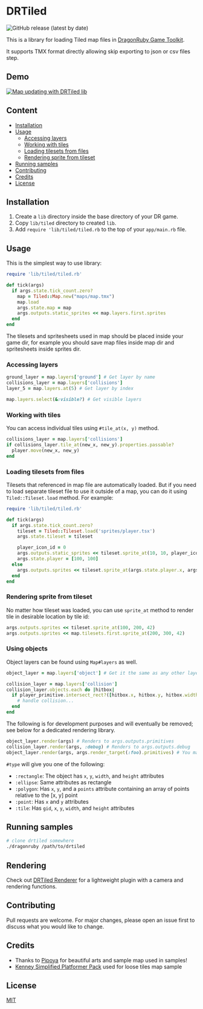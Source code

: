 # DRTiled

![GitHub release (latest by date)](https://img.shields.io/github/v/release/wildfiler/drtiled?label=version&style=plastic)

This is a library for loading Tiled map files in [DragonRuby Game Toolkit](https://dragonruby.org/toolkit/game).

It supports TMX format directly allowing skip exporting to json or csv files step.


## Demo

[![Map updating with DRTiled lib](https://img.youtube.com/vi/RrWJ3s3WA3s/0.jpg)](https://youtu.be/RrWJ3s3WA3s)

## Content

- [Installation](#installation)
- [Usage](#usage)
    * [Accessing layers](#accessing-layers)
    * [Working with tiles](#working-with-tiles)
    * [Loading tilesets from files](#loading-tilesets-from-files)
    * [Rendering sprite from tileset](#rendering-sprite-from-tileset)
- [Running samples](#running-samples)
- [Contributing](#contributing)
- [Credits](#credits)
- [License](#license)

## Installation

1. Create a `lib` directory inside the base directory of your DR game.
2. Copy `lib/tiled` directory to created `lib`.
3. Add `require 'lib/tiled/tiled.rb` to the top of your `app/main.rb` file.


## Usage

This is the simplest way to use library:

```ruby
require 'lib/tiled/tiled.rb'

def tick(args)
  if args.state.tick_count.zero?
    map = Tiled::Map.new("maps/map.tmx")
    map.load
    args.state.map = map
    args.outputs.static_sprites << map.layers.first.sprites
  end
end
```

The tilesets and spritesheets used in map should be placed inside your game dir, for example you should save map files inside map dir and spritesheets inside sprites dir.


### Accessing layers

```ruby
ground_layer = map.layers['ground'] # Get layer by name
collisions_layer = map.layers['collisions']
layer_5 = map.layers.at(5) # Get layer by index

map.layers.select(&:visible?) # Get visible layers
```

### Working with tiles

You can access individual tiles using `#tile_at(x, y)` method.

```ruby
collisions_layer = map.layers['collisions']
if collisions_layer.tile_at(new_x, new_y).properties.passable?
  player.move(new_x, new_y)
end
```

### Loading tilesets from files

Tilesets that referenced in map file are automatically loaded. But if you need to load separate tileset file to use it outside of a map, you can do it using `Tiled::Tileset.load` method. For example:

```ruby
require 'lib/tiled/tiled.rb'

def tick(args)
  if args.state.tick_count.zero?
    tileset = Tiled::Tileset.load('sprites/player.tsx')
    args.state.tileset = tileset

    player_icon_id = 0
    args.outputs.static_sprites << tileset.sprite_at(10, 10, player_icon_id)
    args.state.player = [100, 100]
  else
    args.outputs.sprites << tileset.sprite_at(args.state.player.x, args.state.player.y, 2)
  end
end
```

### Rendering sprite from tileset

No matter how tileset was loaded, you can use `sprite_at` method to render tile in desirable location by tile id:

```ruby
args.outputs.sprites << tileset.sprite_at(100, 200, 42)
args.outputs.sprites << map.tilesets.first.sprite_at(200, 300, 42)
```

### Using objects

Object layers can be found using `Map#layers` as well.

```ruby
object_layer = map.layers['object'] # Get it the same as any other layer

collision_layer = map.layers['collision']
collision_layer.objects.each do |hitbox|
  if player_primitive.intersect_rect?([hitbox.x, hitbox.y, hitbox.width, hitbox.height])
    # handle collision...
  end
end
```

The following is for development purposes and will eventually be removed; see below for a dedicated rendering library.

```ruby
object_layer.render(args) # Renders to args.outputs.primitives
collision_layer.render(args, :debug) # Renders to args.outputs.debug
object_layer.render(args, args.render_target(:foo).primitives) # You may also pass in a GTK::OutputsArray
```

`#type` will give you one of the following:

 * `:rectangle`: The object has `x`, `y`, `width`, and `height` attributes
 * `:ellipse`: Same attributes as rectangle
 * `:polygon`: Has `x`, `y`, and a `points` attribute containing an array of
               points relative to the [x, y] point
 * `:point`: Has `x` and `y` attributes
 * `:tile`: Has `gid`, `x`, `y`, `width`, and `height` attributes

## Running samples

```bash
# clone drtiled somewhere
./dragonruby /path/to/drtiled
```

## Rendering

Check out [DRTiled Renderer](https://github.com/vinnydiehl/drtiled-renderer) for a lightweight plugin with a camera and rendering functions.

## Contributing

Pull requests are welcome. For major changes, please open an issue first to discuss what you would like to change.


## Credits

- Thanks to [Pipoya](https://pipoya.itch.io) for beautiful arts and sample map used in samples!  
- [Kenney Simplified Platformer Pack](https://www.kenney.nl/assets/simplified-platformer-pack) used for loose tiles map sample

## License
[MIT](https://choosealicense.com/licenses/mit/)
